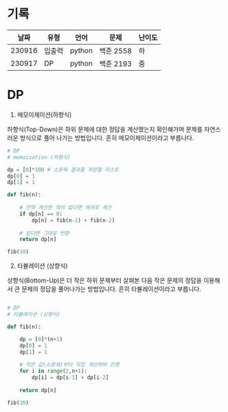 
# 기록

|날짜|유형|언어|문제|난이도|
|--|--|--|--|--|
|230916|입출력|python|백준 2558|하|
|230917|DP|python|백준 2193|중|



# DP

1. 메모이제이션(하향식)

하향식(Top-Down)은 하위 문제에 대한 정답을 계산했는지 확인해가며 문제를 자연스러운 방식으로 풀어 나가는 방법입니다. 흔히 메모이제이션이라고 부릅니다. 

```python
# DP 
# memoization (하향식)

dp = [0]*100 # 소문제 결과를 저장할 리스트
dp[0] = 1 
dp[1] = 1

def fib(n):
    
    # 만약 계산한 적이 없다면 재귀로 계산 
    if dp[n] == 0:
        dp[n] = fib(n-1) + fib(n-2)
    
    # 있다면 그대로 반환 
    return dp[n]

fib(10)
```

2. 타뷸레이션 (상향식)

상향식(Bottom-Up)은 더 작은 하위 문제부터 살펴본 다음 작은 문제의 정답을 이용해서 큰 문제의 정답을 풀어나가는 방법입니다. 흔히 타뷸레이션이라고 부릅니다. 

```python

# DP
# 타뷸레이션 (상향식)

def fib(n):

    dp = [0]*(n+1)
    dp[0] = 1
    dp[1] = 1
    
    # 작은 값(소문제)부터 직접 계산하며 진행 
    for i in range(2,n+1):
        dp[i] = dp[i-1] + dp[i-2]
    
    return dp[n]

fib(10)

```